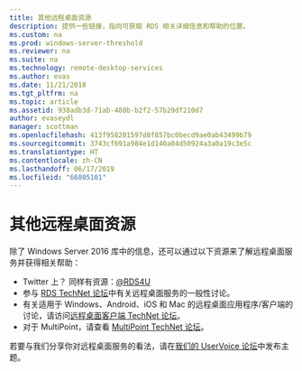 ```yaml
---
title: 其他远程桌面资源
description: 提供一些链接，指向可获取 RDS 相关详细信息和帮助的位置。
ms.custom: na
ms.prod: windows-server-threshold
ms.reviewer: na
ms.suite: na
ms.technology: remote-desktop-services
ms.author: evas
ms.date: 11/21/2018
ms.tgt_pltfrm: na
ms.topic: article
ms.assetid: 938adb3d-71ab-488b-b2f2-57b29df210d7
author: evaseydl
manager: scottman
ms.openlocfilehash: 413f958201597d8f857bc0becd9ae0ab43499b79
ms.sourcegitcommit: 3743cf691a984e1d140a04d50924a3a0a19c3e5c
ms.translationtype: HT
ms.contentlocale: zh-CN
ms.lasthandoff: 06/17/2019
ms.locfileid: "66805101"
---
```

# <a name="additional-remote-desktop-resources"></a>其他远程桌面资源

除了 Windows Server 2016 库中的信息，还可以通过以下资源来了解远程桌面服务并获得相关帮助：

- Twitter 上？ 同样有资源：[@RDS4U](https://twitter.com/RDS4U)
- 参与 [RDS TechNet 论坛](https://aka.ms/technetforum-rds)中有关远程桌面服务的一般性讨论。
- 有关适用于 Windows、Android、iOS 和 Mac 的远程桌面应用程序/客户端的讨论，请访问[远程桌面客户端 TechNet 论坛](https://aka.ms/technetforum-rdc)。
- 对于 MultiPoint，请查看 [MultiPoint TechNet 论坛](https://aka.ms/multipoint-forum)。

若要与我们分享你对远程桌面服务的看法，请在[我们的 UserVoice 论坛](https://aka.ms/uservoice-rds)中发布主题。
